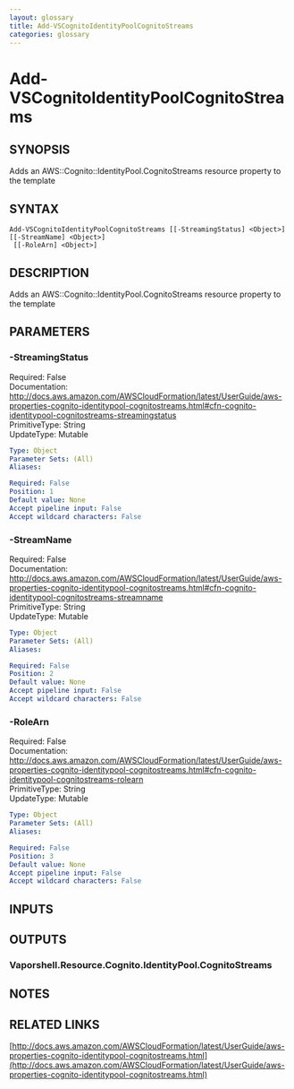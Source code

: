 ```yaml
---
layout: glossary
title: Add-VSCognitoIdentityPoolCognitoStreams
categories: glossary
---
```


# Add-VSCognitoIdentityPoolCognitoStreams

## SYNOPSIS
Adds an AWS::Cognito::IdentityPool.CognitoStreams resource property to the template

## SYNTAX

```
Add-VSCognitoIdentityPoolCognitoStreams [[-StreamingStatus] <Object>] [[-StreamName] <Object>]
 [[-RoleArn] <Object>]
```

## DESCRIPTION
Adds an AWS::Cognito::IdentityPool.CognitoStreams resource property to the template

## PARAMETERS

### -StreamingStatus
Required: False    
Documentation: http://docs.aws.amazon.com/AWSCloudFormation/latest/UserGuide/aws-properties-cognito-identitypool-cognitostreams.html#cfn-cognito-identitypool-cognitostreams-streamingstatus    
PrimitiveType: String    
UpdateType: Mutable

```yaml
Type: Object
Parameter Sets: (All)
Aliases: 

Required: False
Position: 1
Default value: None
Accept pipeline input: False
Accept wildcard characters: False
```

### -StreamName
Required: False    
Documentation: http://docs.aws.amazon.com/AWSCloudFormation/latest/UserGuide/aws-properties-cognito-identitypool-cognitostreams.html#cfn-cognito-identitypool-cognitostreams-streamname    
PrimitiveType: String    
UpdateType: Mutable

```yaml
Type: Object
Parameter Sets: (All)
Aliases: 

Required: False
Position: 2
Default value: None
Accept pipeline input: False
Accept wildcard characters: False
```

### -RoleArn
Required: False    
Documentation: http://docs.aws.amazon.com/AWSCloudFormation/latest/UserGuide/aws-properties-cognito-identitypool-cognitostreams.html#cfn-cognito-identitypool-cognitostreams-rolearn    
PrimitiveType: String    
UpdateType: Mutable

```yaml
Type: Object
Parameter Sets: (All)
Aliases: 

Required: False
Position: 3
Default value: None
Accept pipeline input: False
Accept wildcard characters: False
```

## INPUTS

## OUTPUTS

### Vaporshell.Resource.Cognito.IdentityPool.CognitoStreams

## NOTES

## RELATED LINKS

[http://docs.aws.amazon.com/AWSCloudFormation/latest/UserGuide/aws-properties-cognito-identitypool-cognitostreams.html](http://docs.aws.amazon.com/AWSCloudFormation/latest/UserGuide/aws-properties-cognito-identitypool-cognitostreams.html)

